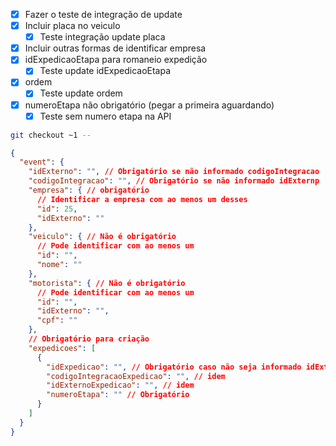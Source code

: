 - [x] Fazer o teste de integração de update
- [x] Incluir placa no veiculo
	- [x] Teste integração update placa
- [x] Incluir outras formas de identificar empresa
- [x] idExpedicaoEtapa para romaneio expedição
	- [x] Teste update idExpedicaoEtapa
- [x] ordem
	- [x] Teste update ordem
- [x] numeroEtapa não obrigatório (pegar a primeira aguardando)
	- [x] Teste sem numero etapa na API

```sh
git checkout ~1 -- 
```

```json
{
  "event": {
    "idExterno": "", // Obrigatório se não informado codigoIntegracao
    "codigoIntegracao": "", // Obrigatório se não informado idExternp
    "empresa": { // obrigatório
      // Identificar a empresa com ao menos um desses
      "id": 25,
      "idExterno": ""
    },
    "veiculo": { // Não é obrigatório
      // Pode identificar com ao menos um
      "id": "",
      "nome": ""
    },
    "motorista": { // Não é obrigatório
      // Pode identificar com ao menos um
      "id": "",
      "idExterno": "",
      "cpf": ""
    },
    // Obrigatório para criação
    "expedicoes": [
	  {
	    "idExpedicao": "", // Obrigatório caso não seja informado idExterno ou codigoIntegracao
	    "codigoIntegracaoExpedicao": "", // idem
	    "idExternoExpedicao": "", // idem
	    "numeroEtapa": "" // Obrigatório
	  }
    ]
  }
}
```